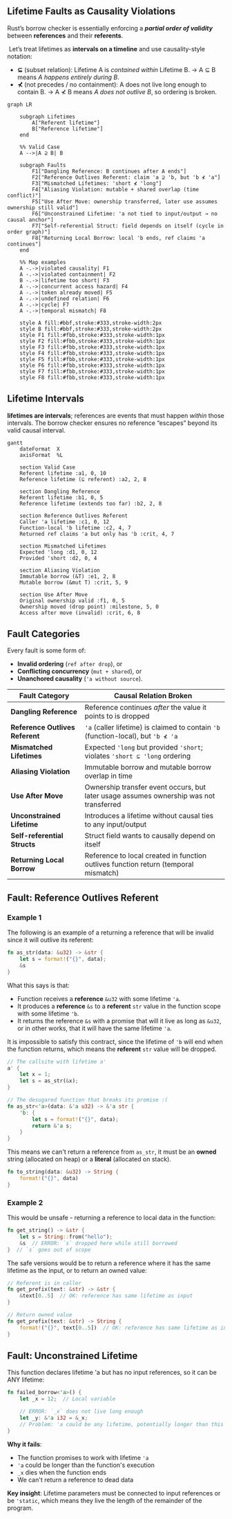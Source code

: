 ## Lifetime Faults as Causality Violations

Rust’s borrow checker is essentially enforcing a **_partial order of validity_** between **references** and their **referents**. 

 Let’s treat lifetimes as **intervals on a timeline** and use causality-style notation:
- **⊆** (subset relation): Lifetime A is _contained within_ Lifetime B.
    → A ⊆ B means _A happens entirely during B_.
- **⊀** (not precedes / no containment): A does not live long enough to contain B.
    → A ⊀ B means _A does not outlive B_, so ordering is broken.

``` mermaid
graph LR

    subgraph Lifetimes
        A["Referent lifetime"] 
        B["Reference lifetime"]
    end

    %% Valid Case
    A -->|A ⊇ B| B

    subgraph Faults
        F1["Dangling Reference: B continues after A ends"]
        F2["Reference Outlives Referent: claim 'a ⊇ 'b, but 'b ⊀ 'a"]
        F3["Mismatched Lifetimes: 'short ⊀ 'long"]
        F4["Aliasing Violation: mutable + shared overlap (time conflict)"]
        F5["Use After Move: ownership transferred, later use assumes ownership still valid"]
        F6["Unconstrained Lifetime: 'a not tied to input/output → no causal anchor"]
        F7["Self-referential Struct: field depends on itself (cycle in order graph)"]
        F8["Returning Local Borrow: local 'b ends, ref claims 'a continues"]
    end

    %% Map examples
    A -.->|violated causality| F1
    A -.->|violated containment| F2
    B -.->|lifetime too short| F3
    A -.->|concurrent access hazard| F4
    A -.->|token already moved| F5
    A -.->|undefined relation| F6
    A -.->|cycle| F7
    A -.->|temporal mismatch| F8

    style A fill:#bbf,stroke:#333,stroke-width:2px
    style B fill:#bbf,stroke:#333,stroke-width:2px
    style F1 fill:#fbb,stroke:#333,stroke-width:1px
    style F2 fill:#fbb,stroke:#333,stroke-width:1px
    style F3 fill:#fbb,stroke:#333,stroke-width:1px
    style F4 fill:#fbb,stroke:#333,stroke-width:1px
    style F5 fill:#fbb,stroke:#333,stroke-width:1px
    style F6 fill:#fbb,stroke:#333,stroke-width:1px
    style F7 fill:#fbb,stroke:#333,stroke-width:1px
    style F8 fill:#fbb,stroke:#333,stroke-width:1px
```
## Lifetime Intervals

**lifetimes are intervals**; references are events that must happen _within_ those intervals. The borrow checker ensures no reference “escapes” beyond its valid causal interval.

``` mermaid
gantt
    dateFormat  X
    axisFormat  %L

    section Valid Case
    Referent lifetime :a1, 0, 10
    Reference lifetime (⊆ referent) :a2, 2, 8

    section Dangling Reference
    Referent lifetime :b1, 0, 5
    Reference lifetime (extends too far) :b2, 2, 8

    section Reference Outlives Referent
    Caller 'a lifetime :c1, 0, 12
    Function-local 'b lifetime :c2, 4, 7
    Returned ref claims 'a but only has 'b :crit, 4, 7

    section Mismatched Lifetimes
    Expected 'long :d1, 0, 12
    Provided 'short :d2, 0, 4

    section Aliasing Violation
    Immutable borrow (&T) :e1, 2, 8
    Mutable borrow (&mut T) :crit, 5, 9

    section Use After Move
    Original ownership valid :f1, 0, 5
    Ownership moved (drop point) :milestone, 5, 0
    Access after move (invalid) :crit, 6, 8
```
## Fault Categories

Every fault is some form of:
- **Invalid ordering** (`ref after drop`), or    
- **Conflicting concurrency** (`mut + shared`), or
- **Unanchored causality** (`'a without source`).

| Fault Category                  | Causal Relation Broken                                                                 |
| ------------------------------- | -------------------------------------------------------------------------------------- |
| **Dangling Reference**          | Reference continues *after* the value it points to is dropped                          |
| **Reference Outlives Referent** | `'a` (caller lifetime) is claimed to contain `'b` (function-local), but `'b ⊀ 'a`      |
| **Mismatched Lifetimes**        | Expected `'long` but provided `'short`; violates `'short ⊆ 'long` ordering             |
| **Aliasing Violation**          | Immutable borrow and mutable borrow overlap in time                                    |
| **Use After Move**              | Ownership transfer event occurs, but later usage assumes ownership was not transferred |
| **Unconstrained Lifetime**      | Introduces a lifetime without causal ties to any input/output                          |
| **Self-referential Structs**    | Struct field wants to causally depend on itself                                        |
| **Returning Local Borrow**      | Reference to local created in function outlives function return (temporal mismatch)    |

## Fault: Reference Outlives Referent

### Example 1 

The following is an example of a returning a reference that will be invalid since it will outlive its referent:

``` rust
fn as_str(data: &u32) -> &str {
    let s = format!("{}", data);
    &s
}
```

What this says is that:
- Function receives a **reference** `&u32` with some lifetime `'a`.
- It produces a **reference** `&s` to a **referent** `str` value in the function scope with some lifetime `'b`.
- It returns the reference `&s` with a promise that will it live as long as `&u32`, or in other works, that it will have the same lifetime `'a`.

It is impossible to satisfy this contract, since the lifetime of `'b` will end when the function returns, which means the **referent** `str` value will be dropped.

```rust
// The callsite with lifetime a'
a' {
	let x = 1;
	let s = as_str(&x);
}

// The desugared function that breaks its promise :(
fn as_str<'a>(data: &'a u32) -> &'a str {
    'b: {
        let s = format!("{}", data);
        return &'a s;
    }
}
```

This means we can't return a reference from `as_str`, it must be an **owned** string (allocated on heap) or a **literal** (allocated on stack).

``` rust
fn to_string(data: &u32) -> String {
    format!("{}", data)
}
```

### Example 2

This would be unsafe - returning a reference to local data in the function:

```rust
fn get_string() -> &str {
    let s = String::from("hello");
    &s  // ERROR: `s` dropped here while still borrowed
}  // `s` goes out of scope

```

The safe versions would be to return a reference where it has the same lifetime as the input, or to return an owned value:

``` rust
// Referent is in caller
fn get_prefix(text: &str) -> &str {
    &text[0..5]  // OK: reference has same lifetime as input
}

// Return owned value
fn get_prefix(text: &str) -> String {
    format!("{}", text[0..5])  // OK: reference has same lifetime as input
}
```

## Fault: Unconstrained Lifetime

This function declares lifetime 'a but has no input references, so it can be ANY lifetime:

```rust
fn failed_borrow<'a>() {
    let _x = 12;  // Local variable

    // ERROR: `_x` does not live long enough
    let _y: &'a i32 = &_x;
    // Problem: 'a could be any lifetime, potentially longer than this function!
}
```

**Why it fails**:
- The function promises to work with lifetime `'a`
- `'a` could be longer than the function's execution
- `_x` dies when the function ends
- We can't return a reference to dead data

**Key insight**: Lifetime parameters must be connected to input references or be `'static`, which means they live the length of the remainder of the program.
